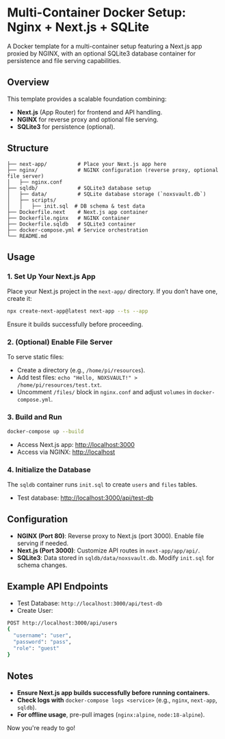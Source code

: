 # Multi-Container Docker Setup: Nginx + Next.js + SQLite

A Docker template for a multi-container setup featuring a Next.js app proxied by NGINX, with an optional SQLite3 database container for persistence and file serving capabilities.

## Overview
This template provides a scalable foundation combining:
- **Next.js** (App Router) for frontend and API handling.
- **NGINX** for reverse proxy and optional file serving.
- **SQLite3** for persistence (optional).

## Structure
```
├── next-app/          # Place your Next.js app here
├── nginx/             # NGINX configuration (reverse proxy, optional file server)
│   ├── nginx.conf
├── sqldb/             # SQLite3 database setup
│   ├── data/          # SQLite database storage (`noxsvault.db`)
│   ├── scripts/
│   │   ├── init.sql  # DB schema & test data
├── Dockerfile.next    # Next.js app container
├── Dockerfile.nginx   # NGINX container
├── Dockerfile.sqldb   # SQLite3 container
├── docker-compose.yml # Service orchestration
└── README.md
```

## Usage
### 1. Set Up Your Next.js App
Place your Next.js project in the `next-app/` directory. If you don’t have one, create it:
```sh
npx create-next-app@latest next-app --ts --app
```
Ensure it builds successfully before proceeding.

### 2. (Optional) Enable File Server
To serve static files:
- Create a directory (e.g., `/home/pi/resources`).
- Add test files: `echo "Hello, NOXSVAULT!" > /home/pi/resources/test.txt`.
- Uncomment `/files/` block in `nginx.conf` and adjust `volumes` in `docker-compose.yml`.

### 3. Build and Run
```sh
docker-compose up --build
```
- Access Next.js app: [http://localhost:3000](http://localhost:3000)
- Access via NGINX: [http://localhost](http://localhost)

### 4. Initialize the Database
The `sqldb` container runs `init.sql` to create `users` and `files` tables.
- Test database: [http://localhost:3000/api/test-db](http://localhost:3000/api/test-db)

## Configuration
- **NGINX (Port 80)**: Reverse proxy to Next.js (port 3000). Enable file serving if needed.
- **Next.js (Port 3000)**: Customize API routes in `next-app/app/api/`.
- **SQLite3**: Data stored in `sqldb/data/noxsvault.db`. Modify `init.sql` for schema changes.

## Example API Endpoints
- Test Database: `http://localhost:3000/api/test-db`
- Create User:
```sh
POST http://localhost:3000/api/users
{
  "username": "user",
  "password": "pass",
  "role": "guest"
}
```

## Notes
- **Ensure Next.js app builds successfully before running containers.**
- **Check logs with** `docker-compose logs <service>` (e.g., `nginx`, `next-app`, `sqldb`).
- **For offline usage**, pre-pull images (`nginx:alpine`, `node:18-alpine`).

Now you're ready to go!